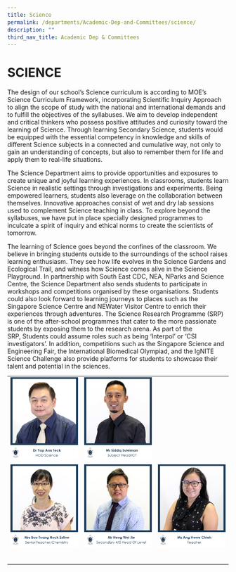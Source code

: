 ```yaml
---
title: Science
permalink: /departments/Academic-Dep-and-Committees/science/
description: ""
third_nav_title: Academic Dep & Committees
---
```

# SCIENCE
The design of our school’s Science curriculum is according to MOE’s Science Curriculum Framework, incorporating Scientific Inquiry Approach to align the scope of study with the national and international demands and to fulfill the objectives of the syllabuses. We aim to develop independent and critical thinkers who possess positive attitudes and curiosity toward the learning of Science. Through learning Secondary Science, students would be equipped with the essential competency in knowledge and skills of different Science subjects in a connected and cumulative way, not only to gain an understanding of concepts, but also to remember them for life and apply them to real-life situations.

The Science Department aims to provide opportunities and exposures to create unique and joyful learning experiences. In classrooms, students learn Science in realistic settings through investigations and experiments. Being empowered learners, students also leverage on the collaboration between themselves. Innovative approaches consist of wet and dry lab sessions used to complement Science teaching in class. To explore beyond the syllabuses, we have put in place specially designed programmes to inculcate a spirit of inquiry and ethical norms to create the scientists of tomorrow.

The learning of Science goes beyond the confines of the classroom. We believe in bringing students outside to the surroundings of the school raises learning enthusiasm. They see how life evolves in the Science Gardens and Ecological Trail, and witness how Science comes alive in the Science Playground. In partnership with South East CDC, NEA, NParks and Science Centre, the Science Department also sends students to participate in workshops and competitions organised by these organisations. Students could also look forward to learning journeys to places such as the Singapore Science Centre and NEWater Visitor Centre to enrich their experiences through adventures. The Science Research Programme (SRP) is one of the after-school programmes that cater to the more passionate students by exposing them to the research arena. As part of the SRP, Students could assume roles such as being ‘Interpol’ or ‘CSI investigators’. In addition, competitions such as the Singapore Science and Engineering Fair, the International Biomedical Olympiad, and the IgNITE Science Challenge also provide platforms for students to showcase their talent and potential in the sciences.

|   |   |   |
|---|---|---|
| ![](/images/Departments/Academic%20Dep%20&%20Comittee/Science/1_DR-YAP-ANN-TECK.jpg)  |![](/images/Departments/Academic%20Dep%20&%20Comittee/Science/2_MR-SIDDIQ-SULEIMAN-1.jpg)   |   |
| ![](/images/Departments/Academic%20Dep%20&%20Comittee/Science/4_MRS-BOO-TUANG-HOCK-ESTHER.jpg)  | ![](/images/Departments/Academic%20Dep%20&%20Comittee/Science/6_MR-HENG-WEI-JIE-1.jpg)  | ![](/images/Departments/Academic%20Dep%20&%20Comittee/Science/3_MS-ANG-HWEE-CHIEH.jpg)  |
|   |   |   |
|   |   |   |
|   |   |   |
|   |   |   |
|   |   |   |
|   |   |   |